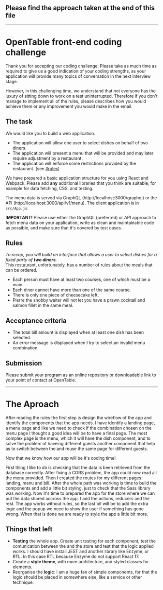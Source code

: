 ## Please find the approach taken at the end of this file

---

# OpenTable front-end coding challenge

Thank you for accepting our coding challenge. Please take as much time as required to give us a good indication of your coding strengths, as your application will provide many topics of conversation in the next interview stage.

However, in this challenging time, we understand that not everyone has the luxury of sitting down to work on a test uninterrupted. Therefore if you don't manage to implement all of the rules, please describes how you would achieve them or any improvement you would make in the email.

## The task

We would like you to build a web application.

-   The application will allow one user to select dishes on behalf of two diners.
-   The application will present a menu that will be provided and may later require adjustment by a restaurant.
-   The application will enforce some restrictions provided by the restaurant. (see [#rules](#rules))

We have prepared a basic application structure for you using React and Webpack. Please add **any** additional libraries that you think are suitable, for example for data fetching, CSS, and testing.

The menu data is served via GraphQL (http://localhost:3000/graphql) or the API (http://localhost:3000/api/v1/menu). The client application is in `src/App.js`.

**IMPORTANT!** Please use either the GraphQL (preferred) or API approach to fetch menu data on your application, write as clean and maintainable code as possible, and make sure that it's covered by test cases.

## Rules

_To recap, you will build an interface that allows a user to select dishes for a fixed party of **two diners**._\
This restaurant, unfortunately, has a number of rules about the meals that can be ordered.

-   Each person must have at least two courses, one of which must be a main.
-   Each diner cannot have more than one of the same course.
-   There is only one piece of cheesecake left.
-   Pierre the snobby waiter will not let you have a prawn cocktail and salmon fillet in the same meal.

## Acceptance criteria

-   The total bill amount is displayed when at least one dish has been selected.
-   An error message is displayed when I try to select an invalid menu combination.

## Submission

Please submit your program as an online repository or downloadable link to your point of contact at OpenTable.

---

# The Aproach

After reading the rules the first step is design the wireflow of the app and identify the components that the app needs.
I have identify a landing page, a menu page and like we need to check if the combination chosen on the menu page I thought a good idea will be to have a final page.
The most complex page is the menu, which it will have the dish component, and to solve the problem of haveing different guests another component that help as to switch between the and reuse the same page for different guests.

Now that we know how our app will be it's coding time!

First thing I like to do is checking that the data is been retrieved from the database correctly.
After fixing a CORS problem, the app could now read all the menu provided.
Then I created the routes for my different pages: landing, menu and bill.
After the whole path was working is time to build the components and add a little bit styling, just to check that the Sass library was working.
Now it's time to prepared the app for the store where we can put the data shared accross the app.
I add the actions, reducers and the rest.
The app works without rules, so the last bit will be to add the extra logic and the popup we need to show the user if something has gone wrong.
When that is done we are ready to style the app a little bit more.

## Things that left

- **Testing** the whole app. Create unit testing for each component, test the comunication between the and the store and test that the logic applied works. I should have install JEST and another library like Enzyme, or RTL. In this case RTL because Enzyme do not support React 17.
- Create a **style theme**, with more architecture, and styled classes for elements.
- Reorganise the **logic**: I am a huge fan of simple components, for that the logic should be placed in somewhere else, like a service or other technique.
